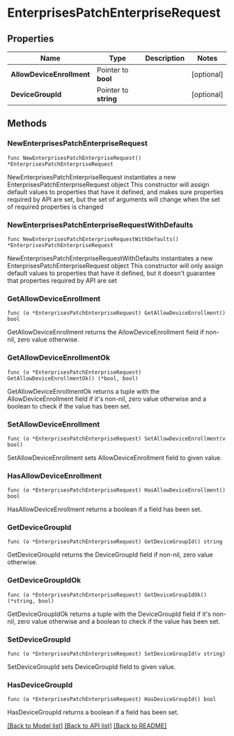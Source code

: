 # EnterprisesPatchEnterpriseRequest

## Properties

Name | Type | Description | Notes
------------ | ------------- | ------------- | -------------
**AllowDeviceEnrollment** | Pointer to **bool** |  | [optional] 
**DeviceGroupId** | Pointer to **string** |  | [optional] 

## Methods

### NewEnterprisesPatchEnterpriseRequest

`func NewEnterprisesPatchEnterpriseRequest() *EnterprisesPatchEnterpriseRequest`

NewEnterprisesPatchEnterpriseRequest instantiates a new EnterprisesPatchEnterpriseRequest object
This constructor will assign default values to properties that have it defined,
and makes sure properties required by API are set, but the set of arguments
will change when the set of required properties is changed

### NewEnterprisesPatchEnterpriseRequestWithDefaults

`func NewEnterprisesPatchEnterpriseRequestWithDefaults() *EnterprisesPatchEnterpriseRequest`

NewEnterprisesPatchEnterpriseRequestWithDefaults instantiates a new EnterprisesPatchEnterpriseRequest object
This constructor will only assign default values to properties that have it defined,
but it doesn't guarantee that properties required by API are set

### GetAllowDeviceEnrollment

`func (o *EnterprisesPatchEnterpriseRequest) GetAllowDeviceEnrollment() bool`

GetAllowDeviceEnrollment returns the AllowDeviceEnrollment field if non-nil, zero value otherwise.

### GetAllowDeviceEnrollmentOk

`func (o *EnterprisesPatchEnterpriseRequest) GetAllowDeviceEnrollmentOk() (*bool, bool)`

GetAllowDeviceEnrollmentOk returns a tuple with the AllowDeviceEnrollment field if it's non-nil, zero value otherwise
and a boolean to check if the value has been set.

### SetAllowDeviceEnrollment

`func (o *EnterprisesPatchEnterpriseRequest) SetAllowDeviceEnrollment(v bool)`

SetAllowDeviceEnrollment sets AllowDeviceEnrollment field to given value.

### HasAllowDeviceEnrollment

`func (o *EnterprisesPatchEnterpriseRequest) HasAllowDeviceEnrollment() bool`

HasAllowDeviceEnrollment returns a boolean if a field has been set.

### GetDeviceGroupId

`func (o *EnterprisesPatchEnterpriseRequest) GetDeviceGroupId() string`

GetDeviceGroupId returns the DeviceGroupId field if non-nil, zero value otherwise.

### GetDeviceGroupIdOk

`func (o *EnterprisesPatchEnterpriseRequest) GetDeviceGroupIdOk() (*string, bool)`

GetDeviceGroupIdOk returns a tuple with the DeviceGroupId field if it's non-nil, zero value otherwise
and a boolean to check if the value has been set.

### SetDeviceGroupId

`func (o *EnterprisesPatchEnterpriseRequest) SetDeviceGroupId(v string)`

SetDeviceGroupId sets DeviceGroupId field to given value.

### HasDeviceGroupId

`func (o *EnterprisesPatchEnterpriseRequest) HasDeviceGroupId() bool`

HasDeviceGroupId returns a boolean if a field has been set.


[[Back to Model list]](../README.md#documentation-for-models) [[Back to API list]](../README.md#documentation-for-api-endpoints) [[Back to README]](../README.md)


